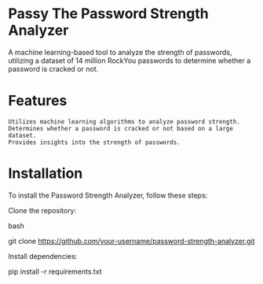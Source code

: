 # Passy The Password Strength Analyzer

A machine learning-based tool to analyze the strength of passwords, utilizing a dataset of 14 million RockYou passwords to determine whether a password is cracked or not.

# Features

    Utilizes machine learning algorithms to analyze password strength.
    Determines whether a password is cracked or not based on a large dataset.
    Provides insights into the strength of passwords.

# Installation

To install the Password Strength Analyzer, follow these steps:

Clone the repository:

bash

git clone https://github.com/your-username/password-strength-analyzer.git

Install dependencies:

pip install -r requirements.txt
